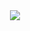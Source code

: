 <div style="display:flex;">
    <image src="./src/assets/textLogo.png" style="margin:0 auto;"/>
</div>